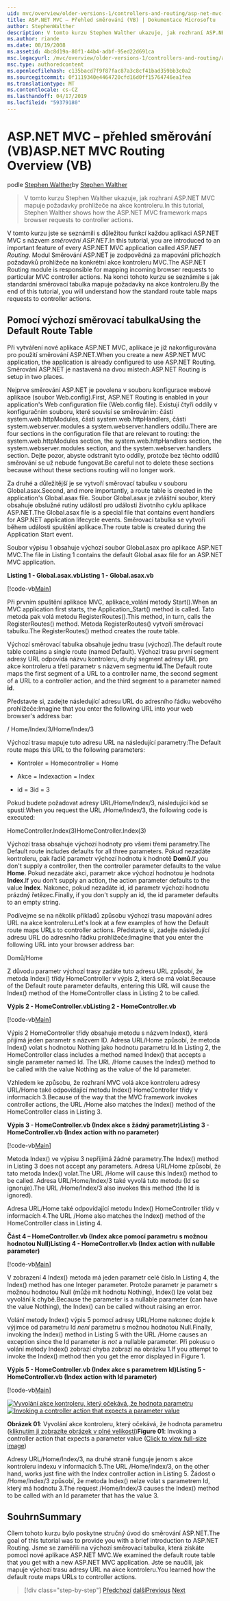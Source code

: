 ```yaml
---
uid: mvc/overview/older-versions-1/controllers-and-routing/asp-net-mvc-routing-overview-vb
title: ASP.NET MVC – Přehled směrování (VB) | Dokumentace Microsoftu
author: StephenWalther
description: V tomto kurzu Stephen Walther ukazuje, jak rozhraní ASP.NET MVC mapuje požadavky prohlížeče na akce kontroleru.
ms.author: riande
ms.date: 08/19/2008
ms.assetid: 4bc8d19a-80f1-44b4-adbf-95ed22d691ca
msc.legacyurl: /mvc/overview/older-versions-1/controllers-and-routing/asp-net-mvc-routing-overview-vb
msc.type: authoredcontent
ms.openlocfilehash: c135bacd7f9f87fac87a3c8cf41bad359bb3c0a2
ms.sourcegitcommit: 0f1119340e4464720cfd16d0ff15764746ea1fea
ms.translationtype: MT
ms.contentlocale: cs-CZ
ms.lasthandoff: 04/17/2019
ms.locfileid: "59379180"
---
```

# <a name="aspnet-mvc-routing-overview-vb"></a><span data-ttu-id="4dc8a-103">ASP.NET MVC – přehled směrování (VB)</span><span class="sxs-lookup"><span data-stu-id="4dc8a-103">ASP.NET MVC Routing Overview (VB)</span></span>

<span data-ttu-id="4dc8a-104">podle [Stephen Walther](https://github.com/StephenWalther)</span><span class="sxs-lookup"><span data-stu-id="4dc8a-104">by [Stephen Walther](https://github.com/StephenWalther)</span></span>

> <span data-ttu-id="4dc8a-105">V tomto kurzu Stephen Walther ukazuje, jak rozhraní ASP.NET MVC mapuje požadavky prohlížeče na akce kontroleru.</span><span class="sxs-lookup"><span data-stu-id="4dc8a-105">In this tutorial, Stephen Walther shows how the ASP.NET MVC framework maps browser requests to controller actions.</span></span>


<span data-ttu-id="4dc8a-106">V tomto kurzu jste se seznámili s důležitou funkcí každou aplikaci ASP.NET MVC s názvem *směrování ASP.NET*.</span><span class="sxs-lookup"><span data-stu-id="4dc8a-106">In this tutorial, you are introduced to an important feature of every ASP.NET MVC application called *ASP.NET Routing*.</span></span> <span data-ttu-id="4dc8a-107">Modul Směrování ASP.NET je zodpovědná za mapování příchozích požadavků prohlížeče na konkrétní akce kontroleru MVC.</span><span class="sxs-lookup"><span data-stu-id="4dc8a-107">The ASP.NET Routing module is responsible for mapping incoming browser requests to particular MVC controller actions.</span></span> <span data-ttu-id="4dc8a-108">Na konci tohoto kurzu se seznámíte s jak standardní směrovací tabulka mapuje požadavky na akce kontroleru.</span><span class="sxs-lookup"><span data-stu-id="4dc8a-108">By the end of this tutorial, you will understand how the standard route table maps requests to controller actions.</span></span>

## <a name="using-the-default-route-table"></a><span data-ttu-id="4dc8a-109">Pomocí výchozí směrovací tabulka</span><span class="sxs-lookup"><span data-stu-id="4dc8a-109">Using the Default Route Table</span></span>

<span data-ttu-id="4dc8a-110">Při vytváření nové aplikace ASP.NET MVC, aplikace je již nakonfigurována pro použití směrování ASP.NET.</span><span class="sxs-lookup"><span data-stu-id="4dc8a-110">When you create a new ASP.NET MVC application, the application is already configured to use ASP.NET Routing.</span></span> <span data-ttu-id="4dc8a-111">Směrování ASP.NET je nastavená na dvou místech.</span><span class="sxs-lookup"><span data-stu-id="4dc8a-111">ASP.NET Routing is setup in two places.</span></span>

<span data-ttu-id="4dc8a-112">Nejprve směrování ASP.NET je povolena v souboru konfigurace webové aplikace (soubor Web.config).</span><span class="sxs-lookup"><span data-stu-id="4dc8a-112">First, ASP.NET Routing is enabled in your application's Web configuration file (Web.config file).</span></span> <span data-ttu-id="4dc8a-113">Existují čtyři oddíly v konfiguračním souboru, které souvisí se směrováním: části system.web.httpModules, části system.web.httpHandlers, části system.webserver.modules a system.webserver.handlers oddílu.</span><span class="sxs-lookup"><span data-stu-id="4dc8a-113">There are four sections in the configuration file that are relevant to routing: the system.web.httpModules section, the system.web.httpHandlers section, the system.webserver.modules section, and the system.webserver.handlers section.</span></span> <span data-ttu-id="4dc8a-114">Dejte pozor, abyste odstranit tyto oddíly, protože bez těchto oddílů směrování se už nebude fungovat.</span><span class="sxs-lookup"><span data-stu-id="4dc8a-114">Be careful not to delete these sections because without these sections routing will no longer work.</span></span>

<span data-ttu-id="4dc8a-115">Za druhé a důležitější je se vytvoří směrovací tabulku v souboru Global.asax.</span><span class="sxs-lookup"><span data-stu-id="4dc8a-115">Second, and more importantly, a route table is created in the application's Global.asax file.</span></span> <span data-ttu-id="4dc8a-116">Soubor Global.asax je zvláštní soubor, který obsahuje obslužné rutiny událostí pro události životního cyklu aplikace ASP.NET.</span><span class="sxs-lookup"><span data-stu-id="4dc8a-116">The Global.asax file is a special file that contains event handlers for ASP.NET application lifecycle events.</span></span> <span data-ttu-id="4dc8a-117">Směrovací tabulka se vytvoří během události spuštění aplikace.</span><span class="sxs-lookup"><span data-stu-id="4dc8a-117">The route table is created during the Application Start event.</span></span>

<span data-ttu-id="4dc8a-118">Soubor výpisu 1 obsahuje výchozí soubor Global.asax pro aplikace ASP.NET MVC.</span><span class="sxs-lookup"><span data-stu-id="4dc8a-118">The file in Listing 1 contains the default Global.asax file for an ASP.NET MVC application.</span></span>

<span data-ttu-id="4dc8a-119">**Listing 1 - Global.asax.vb**</span><span class="sxs-lookup"><span data-stu-id="4dc8a-119">**Listing 1 - Global.asax.vb**</span></span>

[!code-vb[Main](asp-net-mvc-routing-overview-vb/samples/sample1.vb)]

<span data-ttu-id="4dc8a-120">Při prvním spuštění aplikace MVC, aplikace\_volání metody Start().</span><span class="sxs-lookup"><span data-stu-id="4dc8a-120">When an MVC application first starts, the Application\_Start() method is called.</span></span> <span data-ttu-id="4dc8a-121">Tato metoda pak volá metodu RegisterRoutes().</span><span class="sxs-lookup"><span data-stu-id="4dc8a-121">This method, in turn, calls the RegisterRoutes() method.</span></span> <span data-ttu-id="4dc8a-122">Metoda RegisterRoutes() vytvoří směrovací tabulku.</span><span class="sxs-lookup"><span data-stu-id="4dc8a-122">The RegisterRoutes() method creates the route table.</span></span>

<span data-ttu-id="4dc8a-123">Výchozí směrovací tabulka obsahuje jednu trasu (výchozí).</span><span class="sxs-lookup"><span data-stu-id="4dc8a-123">The default route table contains a single route (named Default).</span></span> <span data-ttu-id="4dc8a-124">Výchozí trasu první segment adresy URL odpovídá názvu kontroleru, druhý segment adresy URL pro akce kontroleru a třetí parametr s názvem segmentu **id**.</span><span class="sxs-lookup"><span data-stu-id="4dc8a-124">The Default route maps the first segment of a URL to a controller name, the second segment of a URL to a controller action, and the third segment to a parameter named **id**.</span></span>

<span data-ttu-id="4dc8a-125">Představte si, zadejte následující adresu URL do adresního řádku webového prohlížeče:</span><span class="sxs-lookup"><span data-stu-id="4dc8a-125">Imagine that you enter the following URL into your web browser's address bar:</span></span>

<span data-ttu-id="4dc8a-126">/ Home/Index/3</span><span class="sxs-lookup"><span data-stu-id="4dc8a-126">/Home/Index/3</span></span>

<span data-ttu-id="4dc8a-127">Výchozí trasu mapuje tuto adresu URL na následující parametry:</span><span class="sxs-lookup"><span data-stu-id="4dc8a-127">The Default route maps this URL to the following parameters:</span></span>

- <span data-ttu-id="4dc8a-128">Kontroler = Home</span><span class="sxs-lookup"><span data-stu-id="4dc8a-128">controller = Home</span></span>

- <span data-ttu-id="4dc8a-129">Akce = Index</span><span class="sxs-lookup"><span data-stu-id="4dc8a-129">action = Index</span></span>

- <span data-ttu-id="4dc8a-130">id = 3</span><span class="sxs-lookup"><span data-stu-id="4dc8a-130">id = 3</span></span>

<span data-ttu-id="4dc8a-131">Pokud budete požadovat adresy URL/Home/Index/3, následující kód se spustí:</span><span class="sxs-lookup"><span data-stu-id="4dc8a-131">When you request the URL /Home/Index/3, the following code is executed:</span></span>

<span data-ttu-id="4dc8a-132">HomeController.Index(3)</span><span class="sxs-lookup"><span data-stu-id="4dc8a-132">HomeController.Index(3)</span></span>

<span data-ttu-id="4dc8a-133">Výchozí trasa obsahuje výchozí hodnoty pro všemi třemi parametry.</span><span class="sxs-lookup"><span data-stu-id="4dc8a-133">The Default route includes defaults for all three parameters.</span></span> <span data-ttu-id="4dc8a-134">Pokud nezadáte kontroleru, pak řadič parametr výchozí hodnotu k hodnotě **Domů**.</span><span class="sxs-lookup"><span data-stu-id="4dc8a-134">If you don't supply a controller, then the controller parameter defaults to the value **Home**.</span></span> <span data-ttu-id="4dc8a-135">Pokud nezadáte akci, parametr akce výchozí hodnotou je hodnota **Index**.</span><span class="sxs-lookup"><span data-stu-id="4dc8a-135">If you don't supply an action, the action parameter defaults to the value **Index**.</span></span> <span data-ttu-id="4dc8a-136">Nakonec, pokud nezadáte id, id parametr výchozí hodnotu prázdný řetězec.</span><span class="sxs-lookup"><span data-stu-id="4dc8a-136">Finally, if you don't supply an id, the id parameter defaults to an empty string.</span></span>

<span data-ttu-id="4dc8a-137">Podívejme se na několik příkladů způsobu výchozí trasu mapování adres URL na akce kontroleru.</span><span class="sxs-lookup"><span data-stu-id="4dc8a-137">Let's look at a few examples of how the Default route maps URLs to controller actions.</span></span> <span data-ttu-id="4dc8a-138">Představte si, zadejte následující adresu URL do adresního řádku prohlížeče:</span><span class="sxs-lookup"><span data-stu-id="4dc8a-138">Imagine that you enter the following URL into your browser address bar:</span></span>

<span data-ttu-id="4dc8a-139">Domů</span><span class="sxs-lookup"><span data-stu-id="4dc8a-139">/Home</span></span>

<span data-ttu-id="4dc8a-140">Z důvodu parametr výchozí trasy zadáte tuto adresu URL způsobí, že metoda Index() třídy HomeController v výpis 2, která se má volat.</span><span class="sxs-lookup"><span data-stu-id="4dc8a-140">Because of the Default route parameter defaults, entering this URL will cause the Index() method of the HomeController class in Listing 2 to be called.</span></span>

<span data-ttu-id="4dc8a-141">**Výpis 2 - HomeController.vb**</span><span class="sxs-lookup"><span data-stu-id="4dc8a-141">**Listing 2 - HomeController.vb**</span></span>

[!code-vb[Main](asp-net-mvc-routing-overview-vb/samples/sample2.vb)]

<span data-ttu-id="4dc8a-142">Výpis 2 HomeController třídy obsahuje metodu s názvem Index(), která přijímá jeden parametr s názvem ID. Adresa URL/Home způsobí, že metoda Index() volat s hodnotou Nothing jako hodnotu parametru Id.</span><span class="sxs-lookup"><span data-stu-id="4dc8a-142">In Listing 2, the HomeController class includes a method named Index() that accepts a single parameter named Id. The URL /Home causes the Index() method to be called with the value Nothing as the value of the Id parameter.</span></span>

<span data-ttu-id="4dc8a-143">Vzhledem ke způsobu, že rozhraní MVC volá akce kontroleru adresy URL/Home také odpovídající metodu Index() HomeController třídy v informacích 3.</span><span class="sxs-lookup"><span data-stu-id="4dc8a-143">Because of the way that the MVC framework invokes controller actions, the URL /Home also matches the Index() method of the HomeController class in Listing 3.</span></span>

<span data-ttu-id="4dc8a-144">**Výpis 3 - HomeController.vb (Index akce s žádný parametr)**</span><span class="sxs-lookup"><span data-stu-id="4dc8a-144">**Listing 3 - HomeController.vb (Index action with no parameter)**</span></span>

[!code-vb[Main](asp-net-mvc-routing-overview-vb/samples/sample3.vb)]

<span data-ttu-id="4dc8a-145">Metoda Index() ve výpisu 3 nepřijímá žádné parametry.</span><span class="sxs-lookup"><span data-stu-id="4dc8a-145">The Index() method in Listing 3 does not accept any parameters.</span></span> <span data-ttu-id="4dc8a-146">Adresa URL/Home způsobí, že tato metoda Index() volat.</span><span class="sxs-lookup"><span data-stu-id="4dc8a-146">The URL /Home will cause this Index() method to be called.</span></span> <span data-ttu-id="4dc8a-147">Adresa URL/Home/Index/3 také vyvolá tuto metodu (Id se ignoruje).</span><span class="sxs-lookup"><span data-stu-id="4dc8a-147">The URL /Home/Index/3 also invokes this method (the Id is ignored).</span></span>

<span data-ttu-id="4dc8a-148">Adresa URL/Home také odpovídající metodu Index() HomeController třídy v informacích 4.</span><span class="sxs-lookup"><span data-stu-id="4dc8a-148">The URL /Home also matches the Index() method of the HomeController class in Listing 4.</span></span>

<span data-ttu-id="4dc8a-149">**Část 4 – HomeController.vb (Index akce pomocí parametru s možnou hodnotou Null)**</span><span class="sxs-lookup"><span data-stu-id="4dc8a-149">**Listing 4 - HomeController.vb (Index action with nullable parameter)**</span></span>

[!code-vb[Main](asp-net-mvc-routing-overview-vb/samples/sample4.vb)]

<span data-ttu-id="4dc8a-150">V zobrazení 4 Index() metoda má jeden parametr celé číslo.</span><span class="sxs-lookup"><span data-stu-id="4dc8a-150">In Listing 4, the Index() method has one Integer parameter.</span></span> <span data-ttu-id="4dc8a-151">Protože parametr je parametr s možnou hodnotou Null (může mít hodnotu Nothing), Index() lze volat bez vyvolání k chybě.</span><span class="sxs-lookup"><span data-stu-id="4dc8a-151">Because the parameter is a nullable parameter (can have the value Nothing), the Index() can be called without raising an error.</span></span>

<span data-ttu-id="4dc8a-152">Volání metody Index() výpis 5 pomocí adresy URL/Home nakonec dojde k výjimce od parametru Id *není* parametru s možnou hodnotou Null.</span><span class="sxs-lookup"><span data-stu-id="4dc8a-152">Finally, invoking the Index() method in Listing 5 with the URL /Home causes an exception since the Id parameter *is not* a nullable parameter.</span></span> <span data-ttu-id="4dc8a-153">Při pokusu o volání metody Index() zobrazí chyba zobrazí na obrázku 1.</span><span class="sxs-lookup"><span data-stu-id="4dc8a-153">If you attempt to invoke the Index() method then you get the error displayed in Figure 1.</span></span>

<span data-ttu-id="4dc8a-154">**Výpis 5 - HomeController.vb (Index akce s parametrem Id)**</span><span class="sxs-lookup"><span data-stu-id="4dc8a-154">**Listing 5 - HomeController.vb (Index action with Id parameter)**</span></span>

[!code-vb[Main](asp-net-mvc-routing-overview-vb/samples/sample5.vb)]


<span data-ttu-id="4dc8a-155">[![Vyvolání akce kontroleru, který očekává, že hodnota parametru](asp-net-mvc-routing-overview-vb/_static/image1.jpg)](asp-net-mvc-routing-overview-vb/_static/image1.png)</span><span class="sxs-lookup"><span data-stu-id="4dc8a-155">[![Invoking a controller action that expects a parameter value](asp-net-mvc-routing-overview-vb/_static/image1.jpg)](asp-net-mvc-routing-overview-vb/_static/image1.png)</span></span>

<span data-ttu-id="4dc8a-156">**Obrázek 01**: Vyvolání akce kontroleru, který očekává, že hodnota parametru ([kliknutím ji zobrazíte obrázek v plné velikosti](asp-net-mvc-routing-overview-vb/_static/image2.png))</span><span class="sxs-lookup"><span data-stu-id="4dc8a-156">**Figure 01**: Invoking a controller action that expects a parameter value ([Click to view full-size image](asp-net-mvc-routing-overview-vb/_static/image2.png))</span></span>


<span data-ttu-id="4dc8a-157">Adresy URL/Home/Index/3, na druhé straně funguje jenom s akce kontroleru indexu v informacích 5.</span><span class="sxs-lookup"><span data-stu-id="4dc8a-157">The URL /Home/Index/3, on the other hand, works just fine with the Index controller action in Listing 5.</span></span> <span data-ttu-id="4dc8a-158">Žádost o /Home/Index/3 způsobí, že metoda Index() nelze volat s parametrem Id, který má hodnotu 3.</span><span class="sxs-lookup"><span data-stu-id="4dc8a-158">The request /Home/Index/3 causes the Index() method to be called with an Id parameter that has the value 3.</span></span>

## <a name="summary"></a><span data-ttu-id="4dc8a-159">Souhrn</span><span class="sxs-lookup"><span data-stu-id="4dc8a-159">Summary</span></span>

<span data-ttu-id="4dc8a-160">Cílem tohoto kurzu bylo poskytne stručný úvod do směrování ASP.NET.</span><span class="sxs-lookup"><span data-stu-id="4dc8a-160">The goal of this tutorial was to provide you with a brief introduction to ASP.NET Routing.</span></span> <span data-ttu-id="4dc8a-161">Jsme se zaměřili na výchozí směrovací tabulka, která získáte pomocí nové aplikace ASP.NET MVC.</span><span class="sxs-lookup"><span data-stu-id="4dc8a-161">We examined the default route table that you get with a new ASP.NET MVC application.</span></span> <span data-ttu-id="4dc8a-162">Jste se naučili, jak mapuje výchozí trasu adresy URL na akce kontroleru.</span><span class="sxs-lookup"><span data-stu-id="4dc8a-162">You learned how the default route maps URLs to controller actions.</span></span>

> [!div class="step-by-step"]
> <span data-ttu-id="4dc8a-163">[Předchozí](creating-an-action-cs.md)
> [další](understanding-action-filters-vb.md)</span><span class="sxs-lookup"><span data-stu-id="4dc8a-163">[Previous](creating-an-action-cs.md)
[Next](understanding-action-filters-vb.md)</span></span>
